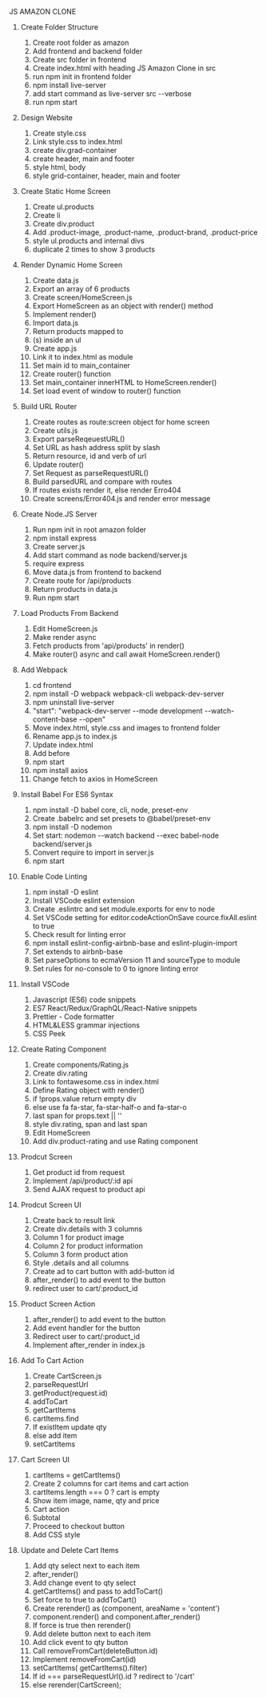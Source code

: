 JS AMAZON CLONE

1. Create Folder Structure

   1. Create root folder as amazon
   2. Add frontend and backend folder
   3. Create src folder in frontend
   4. Create index.html with heading JS Amazon Clone in src
   5. run npm init in frontend folder
   6. npm install live-server
   7. add start command as live-server src --verbose
   8. run npm start

2. Design Website

   1. Create style.css
   2. Link style.css to index.html
   3. create div.grad-container
   4. create header, main and footer
   5. style html, body
   6. style grid-container, header, main and footer

3. Create Static Home Screen

   1. Create ul.products
   2. Create li
   3. Create div.product
   4. Add .product-image, .product-name, .product-brand, .product-price
   5. style ul.products and internal divs
   6. duplicate 2 times to show 3 products

4. Render Dynamic Home Screen

   1. Create data.js
   2. Export an array of 6 products
   3. Create screen/HomeScreen.js
   4. Export HomeScreen as an object with render() method
   5. Implement render()
   6. Import data.js
   7. Return products mapped to <li>(s) inside an ul
   8. Create app.js
   9. Link it to index.html as module
   10. Set main id to main_container
   11. Create router() function
   12. Set main_container innerHTML to HomeScreen.render()
   13. Set load event of window to router() function

5. Build URL Router

   1. Create routes as route:screen object for home screen
   2. Create utils.js
   3. Export parseReqeuestURL()
   4. Set URL as hash address split by slash
   5. Return resource, id and verb of url
   6. Update router()
   7. Set Request as parseRequestURL()
   8. Build parsedURL and compare with routes
   9. If routes exists render it, else render Erro404
   10. Create screens/Error404.js and render error message

6. Create Node.JS Server

   1. Run npm init in root amazon folder
   2. npm install express
   3. Create server.js
   4. Add start command as node backend/server.js
   5. require express
   6. Move data.js from frontend to backend
   7. Create route for /api/products
   8. Return products in data.js
   9. Run npm start

7. Load Products From Backend

   1. Edit HomeScreen.js
   2. Make render async
   3. Fetch products from 'api/products' in render()
   4. Make router() async and call await HomeScreen.render()

8. Add Webpack

   1. cd frontend
   2. npm install -D webpack webpack-cli webpack-dev-server
   3. npm uninstall live-server
   4. "start": "webpack-dev-server --mode development --watch-content-base --open"
   5. Move index.html, style.css and images to frontend folder
   6. Rename app.js to index.js
   7. Update index.html
   8. Add <script src="main.js"></script> before </body>
   9. npm start
   10. npm install axios
   11. Change fetch to axios in HomeScreen

9. Install Babel For ES6 Syntax

   1. npm install -D babel core, cli, node, preset-env
   2. Create .babelrc and set presets to @babel/preset-env
   3. npm install -D nodemon
   4. Set start: nodemon --watch backend --exec babel-node backend/server.js
   5. Convert require to import in server.js
   6. npm start

10. Enable Code Linting

    1. npm install -D eslint
    2. Install VSCode eslint extension
    3. Create .eslintrc and set module.exports for env to node
    4. Set VSCode setting for editor.codeActionOnSave cource.fixAll.eslint to true
    5. Check result for linting error
    6. npm install eslint-config-airbnb-base and eslint-plugin-import
    7. Set extends to airbnb-base
    8. Set parseOptions to ecmaVersion 11 and sourceType to module
    9. Set rules for no-console to 0 to ignore linting error

11. Install VSCode

    1. Javascript (ES6) code snippets
    2. ES7 React/Redux/GraphQL/React-Native snippets
    3. Prettier - Code formatter
    4. HTML&LESS grammar injections
    5. CSS Peek

12. Create Rating Component

    1. Create components/Rating.js
    2. Create div.rating
    3. Link to fontawesome.css in index.html
    4. Define Rating object with render()
    5. if !props.value return empty div
    6. else use fa fa-star, fa-star-half-o and fa-star-o
    7. last span for props.text || ''
    8. style div.rating, span and last span
    9. Edit HomeScreen
    10. Add div.product-rating and use Rating component

13. Prodcut Screen

    1. Get product id from request
    2. Implement /api/product/:id api
    3. Send AJAX request to product api

14. Prodcut Screen UI

    1. Create back to result link
    2. Create div.details with 3 columns
    3. Column 1 for product image
    4. Column 2 for product information
    5. Column 3 form product ation
    6. Style .details and all columns
    7. Create ad to cart button with add-button id
    8. after_render() to add event to the button
    9. redirect user to cart/:product_id

15. Product Screen Action

    1. after_render() to add event to the button
    2. Add event handler for the button
    3. Redirect user to cart/:product_id
    4. Implement after_render in index.js

16. Add To Cart Action

    1. Create CartScreen.js
    2. parseRequestUrl
    3. getProduct(request.id)
    4. addToCart
    5. getCartItems
    6. cartItems.find
    7. If existItem update qty
    8. else add item
    9. setCartItems

17. Cart Screen UI

    1. cartItems = getCartItems()
    2. Create 2 columns for cart items and cart action
    3. cartItems.length === 0 ? cart is empty
    4. Show item image, name, qty and price
    5. Cart action
    6. Subtotal
    7. Proceed to checkout button
    8. Add CSS style

18. Update and Delete Cart Items

    1. Add qty select next to each item
    2. after_render()
    3. Add change event to qty select
    4. getCartItems() and pass to addToCart()
    5. Set force to true to addToCart()
    6. Create rerender() as (component, areaName = 'content')
    7. component.render() and component.after_render()
    8. If force is true then rerender()
    9. Add delete button next to each item
    10. Add click event to qty button
    11. Call removeFromCart(deleteButton.id)
    12. Implement removeFromCart(id)
    13. setCartItems( getCartItems().filter)
    14. If id === parseRequestUrl().id ? redirect to '/cart'
    15. else rerender(CartScreen);
